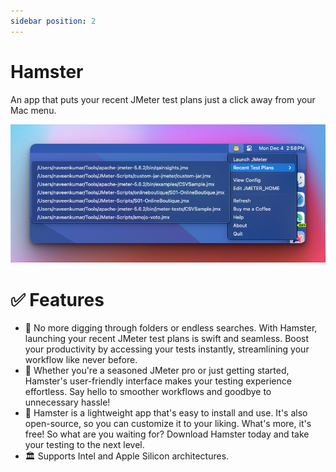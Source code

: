 ```yaml
---
sidebar position: 2
---
```

# Hamster

An app that puts your recent JMeter test plans just a click away from your Mac menu.

![Hamster - Instantly Launch JMeter Test Plans](https://raw.githubusercontent.com/QAInsights/hamster/main/assets/Hamster.png)

# ✅ Features

- 🎯 No more digging through folders or endless searches. With Hamster, launching your recent JMeter test plans is swift and seamless. Boost your productivity by accessing your tests instantly, streamlining your workflow like never before.
- 🌟 Whether you're a seasoned JMeter pro or just getting started, Hamster's user-friendly interface makes your testing experience effortless. Say hello to smoother workflows and goodbye to unnecessary hassle!
- 🚀 Hamster is a lightweight app that's easy to install and use. It's also open-source, so you can customize it to your liking. What's more, it's free! So what are you waiting for? Download Hamster today and take your testing to the next level.
- 🏛️ Supports Intel and Apple Silicon architectures.
